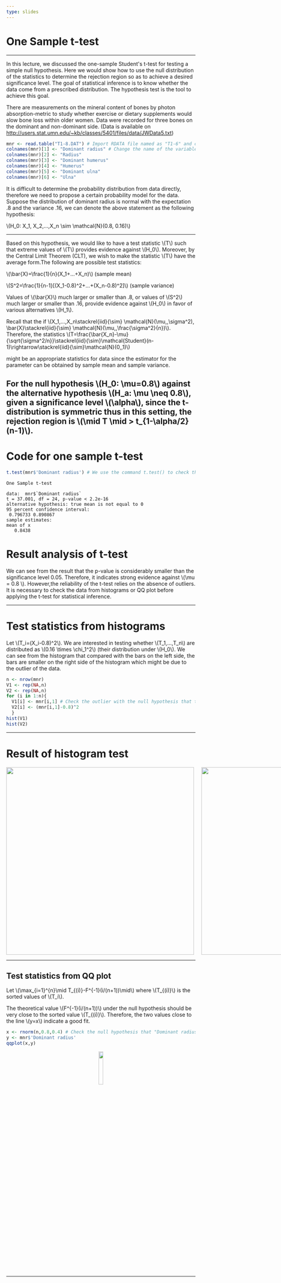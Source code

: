 ```yaml
---
type: slides
---
```


# One Sample t-test

---

In this lecture, we discussed the one-sample Student's t-test for testing a simple null hypothesis. Here we would show how to use the null distribution of the statistics to determine the rejection region so as to achieve a desired significance level. The goal of statistical inference is to know whether the data come from a prescribed distribution. The hypothesis test is the tool to achieve this goal.

There are measurements on the mineral content of bones by photon absorption-metric to study whether exercise or dietary supplements would slow bone loss within older women. Data were recorded for three bones on the dominant and non-dominant side. (Data is available on http://users.stat.umn.edu/~kb/classes/5401/files/data/JWData5.txt)

```r
mnr <- read.table("T1-8.DAT") # Import RDATA file named as "T1-6" and create it as a matrix named as "mnr"
colnames(mnr)[1] <- "Dominant radius" # Change the name of the variable in the first column as "Dominant radius"
colnames(mnr)[2] <- "Radius"
colnames(mnr)[3] <- "Dominant humerus"
colnames(mnr)[4] <- "Humerus"
colnames(mnr)[5] <- "Dominant ulna"
colnames(mnr)[6] <- "Ulna"
```

It is difficult to determine the probability distribution from data directly, therefore we need to propose a certain probability model for the data. Suppose the distribution of dominant radius is normal with the expectation .8 and the variance .16, we can denote the above statement as the following hypothesis:

\\(H_0:  X_1, X_2,...,X_n \sim \mathcal{N}(0.8, 0.16)\\)

---

Based on this hypothesis, we would like to have a test statistic \\(T\\) such that extreme values of \\(T\\) provides evidence against \\(H_0\\). Moreover, by the Central Limit Theorem (CLT), we wish to make the statistic \\(T\\) have the average form.The following are possible test statistics:

\\(\bar{X}=\frac{1}{n}(X_1+...+X_n)\\) (sample mean)

\\(S^2=\frac{1}{n-1}[(X_1-0.8)^2+...+(X_n-0.8)^2]\\) (sample variance)

Values of \\(\bar{X}\\) much larger or smaller than .8, or values of \\(S^2\\) much larger or smaller than .16, provide evidence against \\(H_0\\) in favor of various alternatives \\(H_1\\).

Recall that the if \\(X_1,...,X_n\stackrel{iid}{\sim} \mathcal{N}(\mu,\,\sigma^2), \bar{X}\stackrel{iid}{\sim} \mathcal{N}(\mu,\,\frac{\sigma^2}{n})\\). Therefore, the statistics \\(T=\frac{\bar{X_n}-\mu}{\sqrt{\sigma^2/n}}\stackrel{iid}{\sim}\mathcal{Student}(n-1)\rightarrow\stackrel{iid}{\sim}\mathcal{N}(0,\,1)\\)

might be an appropriate statistics for data since the estimator for the parameter can be obtained by sample mean and sample variance.

For the null hypothesis \\(H_0: \mu=0.8\\) against the alternative hypothesis \\(H_a: \mu \neq 0.8\\), given a significance level \\(\alpha\\), since the t-distribution is symmetric thus in this setting, the rejection region is \\(\mid T \mid > t_{1-\alpha/2}(n-1)\\).                                                          
---

# Code for one sample t-test

```r
t.test(mnr$'Dominant radius') # We use the command t.test() to check the hypothesis                
```                               
```out
One Sample t-test

data:  mnr$`Dominant radius`
t = 37.001, df = 24, p-value < 2.2e-16
alternative hypothesis: true mean is not equal to 0
95 percent confidence interval:
 0.796733 0.890867
sample estimates:
mean of x 
   0.8438 

```

# Result analysis of t-test
                                      
We can see from the result that the p-value is considerably smaller than the significance level 0.05. Therefore, it indicates strong evidence against \\(\mu = 0.8 \\). However,the reliability of the t-test relies on the absence of outliers. It is necessary to check the data from histograms or QQ plot before applying the t-test for statistical inference.

---

# Test statistics from histograms

Let \\(T_i=(X_i-0.8)^2\\). We are interested in testing whether \\(T_1,...,T_n\\) are distributed as \\(0.16 \times \chi_1^2\\) (their distribution under \\(H_0\\). We can see from the histogram that compared with the bars on the left side, the bars are smaller on the right side of the histogram which might be due to the outlier of the data.
                                      
```r  
n <- nrow(mnr)
V1 <- rep(NA,n)
V2 <- rep(NA,n)
for (i in 1:n){
  V1[i] <- mnr[i,1] # Check the outlier with the null hypothesis that the "Dominan radius" is of mean .8 and variance 0.16 by histogram
  V2[i] <- (mnr[i,1]-0.8)^2 
  }
hist(V1)
hist(V2)
```

---

# Result of histogram test
<div style="display:flex">
     <div style="flex:1;padding-right:10px;">
          <img src="histV1.png" width="500"/>
     </div>
     <div style="flex:1;padding-left:10px;">
          <img src="histV2.png" width="500"/>
     </div>
</div>

---

## Test statistics from QQ plot

Let \\(\max_{i=1}^{n}\mid T_{(i)}-F^{-1}(i/(n+1))\mid\\)
where \\(T_{(i)}\\) is the sorted values of \\(T_i\\). 

The theoretical value \\(F^{-1}(i/(n+1))\\)
under the null hypothesis should be very close to the sorted value \\(T_{(i)}\\). 
Therefore, the two values close to the line \\(y=x\\) indicate a good fit.     
                    
```r           
x <- rnorm(n,0.8,0.4) # Check the null hypothesis that "Dominant radius" follow the normal distribution with 0.8 mean and 0.4 standard deviation by qqplot
y <- mnr$'Dominant radius'
qqplot(x,y)
```

<div style="text-align:center"><img src="qqplot.png" alt=" " width="15%">

---

